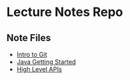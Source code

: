 # Lecture Notes Repo #

## Note Files ##

* [Intro to Git](GitNotes.md)
* [Java Getting Started](JavaGettingStarted.md)
* [High Level APIs](HighLevelAPIs.md)
